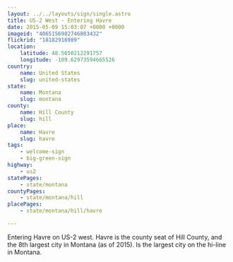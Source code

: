 ```yaml
---
layout: ../../layouts/sign/single.astro
title: US-2 West - Entering Havre
date: 2015-05-09 15:03:07 +0000 +0000
imageid: "4065156982746803432"
flickrid: "18182916989"
location:
    latitude: 48.5650212291757
    longitude: -109.62973594665526
country:
    name: United States
    slug: united-states
state:
    name: Montana
    slug: montana
county:
    name: Hill County
    slug: hill
place:
    name: Havre
    slug: havre
tags:
    - welcome-sign
    - big-green-sign
highway:
    - us2
statePages:
    - state/montana
countyPages:
    - state/montana/hill
placePages:
    - state/montana/hill/havre

---
```

Entering Havre on US-2 west.  Havre is the county seat of Hill County, and the 8th largest city in Montana (as of 2015).  Is the largest city on the hi-line in Montana.